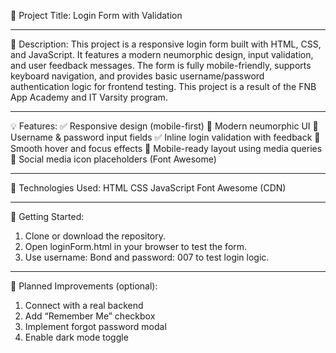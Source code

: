 📄 Project Title: Login Form with Validation
___________________________________________________________________________________________________________________________________________
📝 Description:
This project is a responsive login form built with HTML, CSS, and JavaScript. It features a modern neumorphic design, input validation, and user feedback messages. The form is fully mobile-friendly, supports keyboard navigation, and provides basic username/password authentication logic for frontend testing. This project is a result of the FNB App Academy and IT Varsity program.

___________________________________________________________________________________________________________________________________________
💡 Features:
✅ Responsive design (mobile-first)
🎨 Modern neumorphic UI
🔐 Username & password input fields
✅ Inline login validation with feedback
🎯 Smooth hover and focus effects
📱 Mobile-ready layout using media queries
🔄 Social media icon placeholders (Font Awesome)

___________________________________________________________________________________________________________________________________________
📂 Technologies Used:
HTML
CSS
JavaScript
Font Awesome (CDN)

___________________________________________________________________________________________________________________________________________
🚀 Getting Started:
1. Clone or download the repository.
2. Open loginForm.html in your browser to test the form.
3. Use username: Bond and password: 007 to test login logic.

___________________________________________________________________________________________________________________________________________
📌 Planned Improvements (optional):
1. Connect with a real backend
2. Add “Remember Me” checkbox
3. Implement forgot password modal
4. Enable dark mode toggle


